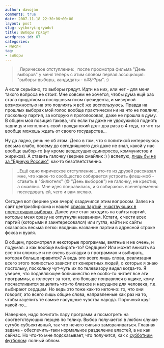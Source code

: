 ```yaml
---
author: davojan
comments: true
date: 2007-11-18 22:30:06+00:00
layout: post
slug: vyiboryi-gryadut
title: Выборы грядут
wordpress_id: 67
categories:
- Мысли
tag:
- выборы
---
```


<blockquote>_Лирическое отступление:_ после просмотра фильма "День выборов" у меня теперь с этим словом первая ассоциация: "выборы-выборы, кандидаты - п#&^?ры". :)</blockquote>


А если серьёзно, то выборы грядут. Идти на них, или нет - для меня такого вопроса не стоит. Мне совсем не хочется, чтобы дума ещё раз стала придатком и послушным псом президента, и мизерной возможностью на это повлиять я всё же воспользуюсь. Правда на прошлых выборах мой голос вообще практически ни на что не повлиял, поскольку партия, за которую я проголосовал, даже не прошла в думу. В общем моя позиция такова, что если ты даже не удосужился поднять задницу и исполнить свой гражданский долг два раза в 4 года, то что ты вообще можешь ждать от своего государства...

Ну да ладно, речь не об этом. Дело в том, что я политикой интересуюсь весьма слабо, посему до сегодняшнего дня даже не знал, какой у нас вообще выбор-то (ну кроме вездесущих единоросов, коммунистов и жириков). А ставить галочку (вернее смайлик :) ) вслепую, [лишь бы не за "Единую Россию"](http://m-e-j-u-l-i-e.livejournal.com/8651.html), как-то безответственно.


<blockquote>_Ещё одно лирическое отступление:_ кто-то из друзей рассказал мне, что какое-то сообщество собирается устроить флеш-моб - ставить в "билютнях" (© "День выборов") не галочку, не крестик, а смайлик. Мне идея понравилась, и я собираюсь всенепременно последовать ей, чего и вам желаю.</blockquote>


Сегодня вот (вернее уже вчера) озадачился этим вопросом. Залез на сайт центризбиркома и нашёл [список партий, участвующих в предстоящих выборах](http://www.cikrf.ru/elect_duma/politpart/index.jsp). Далее уже стал заходить на сайты партий, которые меня сразу не отпугнули названием. Кстати, к чести всех партий (которыми я заинтересовался) или гугла, найти их сайты оказалось весьма легко: вводишь название партии в адресной строке фокса и вуаля.

В общем, просмотрел я некоторые программы, внятные и не очень, и подумал: а как вообще выбирать-то? Сердцем? Или может вникать во все эти сложные и не очень выкладки в программах и выбирать, которая больше нравится? А ведь это всего лишь слова, реализация всего этого полностью зависит от конкретных людей, о которых я знаю постольку, поскольку чут-чуть их по телевизору видел когда-то. Я уверен, что подавляющее большинство не особо-то читает все эти программы, а голосует за того, кто больше понравился в ящике, кому посчастливится зацепить что-то близкое и насущное для человека, т.е. выбирают сердцем. Но ведь это тоже как-то неточно: то, что они говорят, это всего лишь общие слова, направленные как раз на то, чтобы зацепить те самые насущные чувства народа. Порочный круг какой-то...

Наверное, надо почитать пару программ и посмотреть на соответствующих перцев по телику. Выбор получается в любом случае сугубо субъективный, так что нечего сильно заморачиваться. Главная задача - обеспечить-таки нормальное разделение властей, а не как сейчас. Но что-то мне подсказывает, что получится, как с [субботним футболом](http://davojan.ru/?p=65): полный облом.
